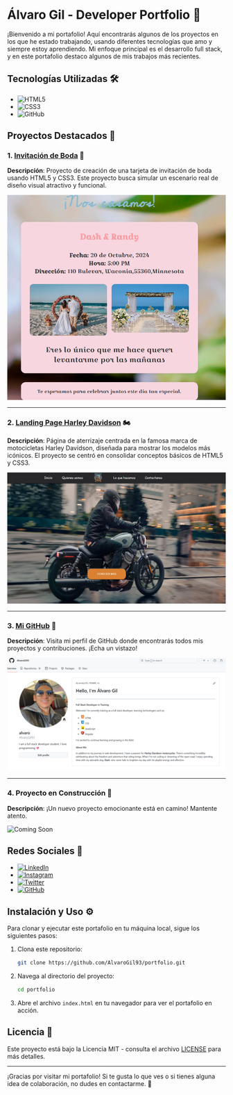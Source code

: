 # Álvaro Gil - Developer Portfolio 🚀

¡Bienvenido a mi portafolio! Aquí encontrarás algunos de los proyectos en los que he estado trabajando, usando diferentes tecnologías que amo y siempre estoy aprendiendo. Mi enfoque principal es el desarrollo full stack, y en este portafolio destaco algunos de mis trabajos más recientes.

## Tecnologías Utilizadas 🛠️

- ![HTML5](https://img.shields.io/badge/HTML5-E34F26?style=for-the-badge&logo=html5&logoColor=white)
- ![CSS3](https://img.shields.io/badge/CSS3-1572B6?style=for-the-badge&logo=css3&logoColor=white)
- ![GitHub](https://img.shields.io/badge/GitHub-181717?style=for-the-badge&logo=github&logoColor=white)


## Proyectos Destacados 📁

### 1. [Invitación de Boda](https://github.com/AlvaroGil93/tarjeta-invitacion) 💌
**Descripción**: Proyecto de creación de una tarjeta de invitación de boda usando HTML5 y CSS3. Este proyecto busca simular un escenario real de diseño visual atractivo y funcional.

![Invitation Card](./assets/card.png)

---

### 2. [Landing Page Harley Davidson](https://alvarogil93.github.io/landingPage/) 🏍️
**Descripción**: Página de aterrizaje centrada en la famosa marca de motocicletas Harley Davidson, diseñada para mostrar los modelos más icónicos. El proyecto se centró en consolidar conceptos básicos de HTML5 y CSS3.

![Landing Page](./assets/landingPage.png)

---

### 3. [Mi GitHub](https://github.com/AlvaroGil93) 🔗
**Descripción**: Visita mi perfil de GitHub donde encontrarás todos mis proyectos y contribuciones. ¡Echa un vistazo!

![GitHub Profile](./assets/miGithub.png)

---

### 4. Proyecto en Construcción 🚧
**Descripción**: ¡Un nuevo proyecto emocionante está en camino! Mantente atento.

![Coming Soon](https://custom-images.strikinglycdn.com/res/hrscywv4p/image/upload/c_limit,fl_lossy,h_9000,w_1200,f_auto,q_auto/8103728/142995_42655.png)

## Redes Sociales 📱

- [![LinkedIn](https://img.shields.io/badge/LinkedIn-0077B5?style=for-the-badge&logo=linkedin&logoColor=white)](https://www.linkedin.com/in/AlvaroGil93)
- [![Instagram](https://img.shields.io/badge/Instagram-E4405F?style=for-the-badge&logo=instagram&logoColor=white)](https://www.instagram.com/AlvaroGil93)
- [![Twitter](https://img.shields.io/badge/Twitter-1DA1F2?style=for-the-badge&logo=twitter&logoColor=white)](https://www.twitter.com/AlvaroGil93)
- [![GitHub](https://img.shields.io/badge/GitHub-181717?style=for-the-badge&logo=github&logoColor=white)](https://github.com/AlvaroGil93)

## Instalación y Uso ⚙️

Para clonar y ejecutar este portafolio en tu máquina local, sigue los siguientes pasos:

1. Clona este repositorio:

    ```bash
    git clone https://github.com/AlvaroGil93/portfolio.git
    ```

2. Navega al directorio del proyecto:

    ```bash
    cd portfolio
    ```

3. Abre el archivo `index.html` en tu navegador para ver el portafolio en acción.

## Licencia 📝

Este proyecto está bajo la Licencia MIT - consulta el archivo [LICENSE](LICENSE) para más detalles.

---

¡Gracias por visitar mi portafolio! Si te gusta lo que ves o si tienes alguna idea de colaboración, no dudes en contactarme. 🚀
